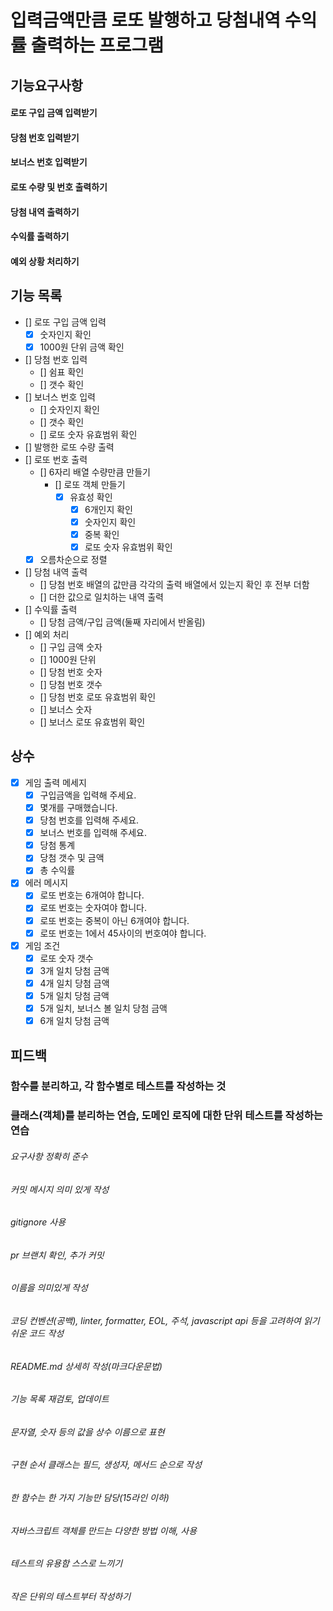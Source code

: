 # 입력금액만큼 로또 발행하고 당첨내역 수익률 출력하는 프로그램

## 기능요구사항

#### 로또 구입 금액 입력받기

#### 당첨 번호 입력받기

#### 보너스 번호 입력받기

#### 로또 수량 및 번호 출력하기

#### 당첨 내역 출력하기

#### 수익률 출력하기

#### 예외 상황 처리하기

## 기능 목록

- [] 로또 구입 금액 입력
  - [x] 숫자인지 확인
  - [x] 1000원 단위 금액 확인
- [] 당첨 번호 입력
  - [] 쉼표 확인
  - [] 갯수 확인
- [] 보너스 번호 입력
  - [] 숫자인지 확인
  - [] 갯수 확인
  - [] 로또 숫자 유효범위 확인
- [] 발행한 로또 수량 출력
- [] 로또 번호 출력
  - [] 6자리 배열 수량만큼 만들기
    - [] 로또 객체 만들기
      - [x] 유효성 확인
        - [x] 6개인지 확인
        - [x] 숫자인지 확인
        - [x] 중복 확인
        - [x] 로또 숫자 유효범위 확인
  - [x] 오름차순으로 정렬
- [] 당첨 내역 출력
  - [] 당첨 번호 배열의 값만큼 각각의 출력 배열에서 있는지 확인 후 전부 더함
  - [] 더한 값으로 일치하는 내역 출력
- [] 수익률 출력
  - [] 당첨 금액/구입 금액(둘째 자리에서 반올림)
- [] 예외 처리
  - [] 구입 금액 숫자
  - [] 1000원 단위
  - [] 당첨 번호 숫자
  - [] 당첨 번호 갯수
  - [] 당첨 번호 로또 유효범위 확인
  - [] 보너스 숫자
  - [] 보너스 로또 유효범위 확인

## 상수

- [x] 게임 출력 메세지
  - [x] 구입금액을 입력해 주세요.
  - [x] 몇개를 구매했습니다.
  - [x] 당첨 번호를 입력해 주세요.
  - [x] 보너스 번호를 입력해 주세요.
  - [x] 당첨 통계
  - [x] 당첨 갯수 및 금액
  - [x] 총 수익률
- [x] 에러 메시지
  - [x] 로또 번호는 6개여야 합니다.
  - [x] 로또 번호는 숫자여야 합니다.
  - [x] 로또 번호는 중복이 아닌 6개여야 합니다.
  - [x] 로또 번호는 1에서 45사이의 번호여야 합니다.
- [x] 게임 조건
  - [x] 로또 숫자 갯수
  - [x] 3개 일치 당첨 금액
  - [x] 4개 일치 당첨 금액
  - [x] 5개 일치 당첨 금액
  - [x] 5개 일치, 보너스 볼 일치 당첨 금액
  - [x] 6개 일치 당첨 금액

## 피드백

### 함수를 분리하고, 각 함수별로 테스트를 작성하는 것

### 클래스(객체)를 분리하는 연습, 도메인 로직에 대한 단위 테스트를 작성하는 연습

###### 요구사항 정확히 준수

###### 커밋 메시지 의미 있게 작성

###### gitignore 사용

###### pr 브랜치 확인, 추가 커밋

###### 이름을 의미있게 작성

###### 코딩 컨벤션(공백), linter, formatter, EOL, 주석, javascript api 등을 고려하여 읽기 쉬운 코드 작성

###### README.md 상세히 작성(마크다운문법)

###### 기능 목록 재검토, 업데이트

###### 문자열, 숫자 등의 값을 상수 이름으로 표현

###### 구현 순서 클래스는 필드, 생성자, 메서드 순으로 작성

###### 한 함수는 한 가지 기능만 담당(15라인 이하)

###### 자바스크립트 객체를 만드는 다양한 방법 이해, 사용

###### 테스트의 유용함 스스로 느끼기

###### 작은 단위의 테스트부터 작성하기
